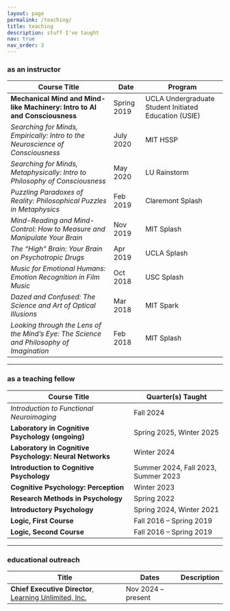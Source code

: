```yaml
---
layout: page
permalink: /teaching/
title: teaching
description: stuff I've taught
nav: true
nav_order: 3
---
```


### as an instructor
| Course Title | Date | Program |
|--------------|------|---------|
| **Mechanical Mind and Mind-like Machinery: Intro to AI and Consciousness** | Spring 2019 | UCLA Undergraduate Student Initiated Education (USIE) |
| *Searching for Minds, Empirically: Intro to the Neuroscience of Consciousness* | July 2020 | MIT HSSP |
| *Searching for Minds, Metaphysically: Intro to Philosophy of Consciousness* | May 2020 | LU Rainstorm |
| *Puzzling Paradoxes of Reality: Philosophical Puzzles in Metaphysics* | Feb 2019 | Claremont Splash |
| *Mind-Reading and Mind-Control: How to Measure and Manipulate Your Brain* | Nov 2019 | MIT Splash |
| *The “High” Brain: Your Brain on Psychotropic Drugs* | Apr 2019 | UCLA Splash |
| *Music for Emotional Humans: Emotion Recognition in Film Music* | Oct 2018 | USC Splash |
| *Dazed and Confused: The Science and Art of Optical Illusions* | Mar 2018 | MIT Spark |
| *Looking through the Lens of the Mind’s Eye: The Science and Philosophy of Imagination* | Feb 2018 | MIT Splash |
---

### as a teaching fellow

| Course Title | Quarter(s) Taught |
|--------------|-------------------|
| *Introduction to Functional Neuroimaging* | Fall 2024 | 
| **Laboratory in Cognitive Psychology (ongoing)** | Spring 2025, Winter 2025 |
| **Laboratory in Cognitive Psychology: Neural Networks** | Winter 2024 |
| **Introduction to Cognitive Psychology** | Summer 2024, Fall 2023, Summer 2023 |
| **Cognitive Psychology: Perception** | Winter 2023 |
| **Research Methods in Psychology** | Spring 2022 |
| **Introductory Psychology** | Spring 2024, Winter 2021 |
| **Logic, First Course** | Fall 2016 – Spring 2019 |
| **Logic, Second Course** | Fall 2016 – Spring 2019 |
---


### educational outreach
| Title | Dates | Description |
|-------|-------|-------------|
| **Chief Executive Director**, [Learning Unlimited, Inc.](https://www.learningu.org) | Nov 2024 – present |
